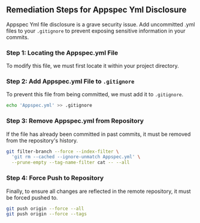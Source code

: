 

## Remediation Steps for Appspec Yml Disclosure
Appspec Yml file disclosure is a grave security issue. Add uncommitted .yml files to your `.gitignore` to prevent exposing sensitive information in your commits.

### Step 1: Locating the Appspec.yml File
To modify this file, we must first locate it within your project directory. 

### Step 2: Add Appspec.yml File to `.gitignore`
To prevent this file from being committed, we must add it to `.gitignore`.

```bash
echo 'Appspec.yml' >> .gitignore
```

### Step 3: Remove Appspec.yml from Repository
If the file has already been committed in past commits, it must be removed from the repository's history. 

```bash
git filter-branch --force --index-filter \
  'git rm --cached --ignore-unmatch Appspec.yml' \
  --prune-empty --tag-name-filter cat -- --all
```

### Step 4: Force Push to Repository
Finally, to ensure all changes are reflected in the remote repository, it must be forced pushed to.

```bash
git push origin --force --all
git push origin --force --tags
```
